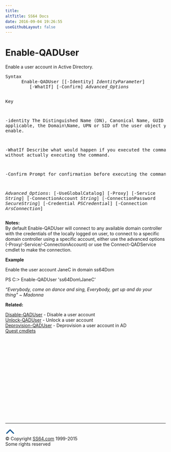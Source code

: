 ```yaml
---
title:
altTitle: SS64 Docs
date: 2016-09-04 19:26:55
useGithubLayout: false
---
```

<!-- #BeginLibraryItem "/Library/head_ps.lbi" --><!-- #EndLibraryItem --><h1>Enable-QADUser</h1> 
<p>Enable a user account in Active Directory.</p>
<pre>Syntax
      Enable-QADUser [[-Identity] <i>IdentityParameter</i>]
         [-WhatIf] [-Confirm] <i>Advanced_Options</i>

Key

   -identity    The Distinguished Name (DN), Canonical Name, GUID or, where applicable,
                the Domain\Name, UPN or SID of the user object you wish to enable. 

   -WhatIf      Describe what would happen if you executed the command,
                without actually executing the command.

   -Confirm     Prompt for confirmation before executing the command.

   <i>Advanced_Options</i>:
                [-UseGlobalCatalog] [-Proxy] [-Service <i>String</i>]
                [-ConnectionAccount <i>String</i>] [-ConnectionPassword <i>SecureString</i>]
                [-Credential <i>PSCredential</i>] [-Connection <i>ArsConnection</i>]</pre>
<p>
  <b>Notes:</b>        <br>
By default <span class="code">Enable-QADUser</span> will connect to any available domain controller with the credentials of the locally logged on user, to connect to a specific domain controller using a specific account, either use the advanced options (-Proxy/-Service/-ConnectionAccount) or use the <span class="code">Connect-QADService</span> cmdlet to make the connection. </p>
<p><b>Example</b></p>
<p>Enable the user account JaneC in domain ss64Dom </p>
<p><span class="code">PS C:&gt; Enable-QADUser 'ss64Dom\JaneC'</span></p>
<p class="quote"> <i>“Everybody, come on dance and sing, 
Everybody, get up and do your thing" ~ Madonna </i></p>
<p><b>Related:</b></p>
<p>  <a href="disable-qaduser.html">Disable-QADUser</a> - Disable a user account <a href="unlock-qaduser.html"><br>
Unlock-QADUser</a> - Unlock a user account <a href="deprovision-qaduser.html"><br>
Deprovision-QADUser</a> - Deprovision a user account in AD<br>
<a href="quest.html">Quest cmdlets</a></p><!-- #BeginLibraryItem "/Library/foot_ps.lbi" --><p>
<!-- PowerShell300 -->
<ins class="adsbygoogle" style="display:inline-block;width:300px;height:250px" data-ad-client="ca-pub-6140977852749469" data-ad-slot="6253539900"></ins>
<script>
(adsbygoogle = window.adsbygoogle || []).push({});
</script></p>
<hr>
<div id="bl" class="footer"><a href="enable-qaduser.html#"><img src="../images/top.png" width="30" height="22" alt="Back to the Top"></a></div>
<div id="br" class="footer, tagline">© Copyright <a href="http://ss64.com/">SS64.com</a> 1999-2015<br>
Some rights reserved</div><!-- #EndLibraryItem -->

